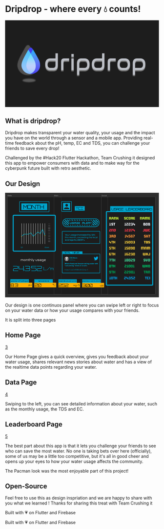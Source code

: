 # Dripdrop - where every 💧 counts!

![1](/assets/logo.png)

## What is dripdrop?

Dripdrop makes transparent your water quality, your usage and the impact you have on the world through a sensor and a  mobile app. Providing real-time feedback about the pH, temp, EC and TDS, you can challenge your friends to save every drop!

Challenged by the #Hack20 Flutter Hackathon, Team Crushing it designed this app to empower consumers with data and to make way for the cyberpunk future built with retro aesthetic. 

## Our Design

![2](/assets/presentation.png)

Our design is one continuos panel where you can swipe left or right to focus on your water data or how your usage compares with your friends. 

It is split into three pages

## Home Page

[3](/assets/homepage.png)

Our Home Page gives a quick overview, gives you feedback about your water usage, shares relevant news stories about water and has a view of the realtime data points regarding your water.

## Data Page

[4](/assets/datapage.png)

Swiping to the left, you can see detailed information about your water, such as the monthly usage, the TDS and EC. 

## Leaderboard Page

[5](/assets/leaderboardpage.png)

The best part about this app is that it lets you challenge your friends to see who can save the most water. No one is taking bets over here (officially), some of us may be a little too competitive, but it's all in good cheer and opens up your eyes to how your water usage affects the community.

The Pacman look was the most enjoyable part of this project!

## Open-Source

Feel free to use this as design inspriation and we are happy to share with you what we learned ! Thanks for sharing this treat with Team Crushing it

Built with 💗 on Flutter and Firebase




Built with 💗 on Flutter and Firebase
